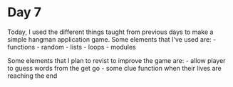 # Day 7

Today, I used the different things taught from previous days to make a simple hangman application game.
Some elements that I've used are:
    - functions
    - random
    - lists
    - loops
    - modules

Some elements that I plan to revist to improve the game are:
    - allow player to guess words from the get go
    - some clue function when their lives are reaching the end